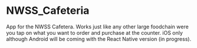 # NWSS_Cafeteria

App for the NWSS Cafetera. Works just like any other large foodchain were you tap on what you want to order and purchase at the counter. 
iOS only although Android will be coming with the React Native version (in progress).
